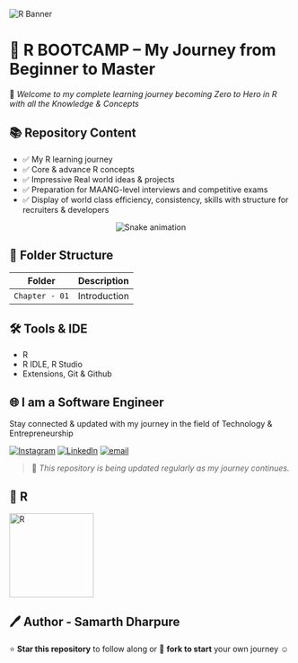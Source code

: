![R Banner](https://github.com/user-attachments/assets/f9ad2cb4-44ee-4673-81c4-b08879b4e786)

# 💛 R BOOTCAMP – My Journey from Beginner to Master

👋 *Welcome to my complete learning journey becoming Zero to Hero in R with all the Knowledge & Concepts*

## 📚 Repository Content

- ✅ My R learning journey
- ✅ Core & advance R concepts
- ✅ Impressive Real world ideas & projects
- ✅ Preparation for MAANG-level interviews and competitive exams
- ✅ Display of world class efficiency, consistency, skills with structure for recruiters & developers

<div align="center">
  <img src="https://profile-readme-generator.com/assets/snake.svg" alt="Snake animation" />
</div>

## 📁 Folder Structure

| Folder | Description |
|--------|-------------|
| `Chapter - 01` | Introduction |

## 🛠 Tools & IDE

- R
- R IDLE, R Studio
- Extensions, Git & Github

## 🌐 I am a Software Engineer

Stay connected & updated with my journey in the field of Technology & Entrepreneurship

[![Instagram](https://img.shields.io/badge/Instagram-%23E4405F.svg?logo=Instagram&logoColor=white)](https://instagram.com/samarthdharpure) [![LinkedIn](https://img.shields.io/badge/LinkedIn-%230077B5.svg?logo=linkedin&logoColor=white)](https://linkedin.com/in/SamarthDharpure) [![email](https://img.shields.io/badge/Email-D14836?logo=gmail&logoColor=white)](mailto:samarthdharpure910@gmail.com) 

> 📌 _This repository is being updated regularly as my journey continues._

## 💛 R

<img src="https://github.com/user-attachments/assets/21c537cb-366e-4a12-aaa8-c1868853727b" alt="R" width="150"/>

## 🖊️ Author - Samarth Dharpure

⭐ **Star this repository** to follow along or 🔗 **fork to start** your own journey ☺️
